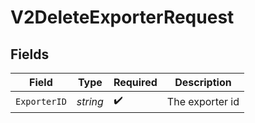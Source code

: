 # V2DeleteExporterRequest


## Fields

| Field              | Type               | Required           | Description        |
| ------------------ | ------------------ | ------------------ | ------------------ |
| `ExporterID`       | *string*           | :heavy_check_mark: | The exporter id    |